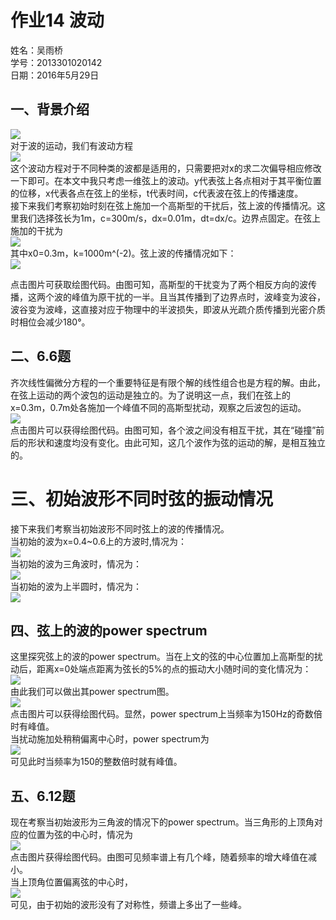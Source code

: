 # 作业14 波动
姓名：吴雨桥  
学号：2013301020142  
日期：2016年5月29日  
## 一、背景介绍  
![](http://pic41.nipic.com/20140519/5295460_193617689185_2.jpg)   
对于波的运动，我们有波动方程  
![](https://raw.githubusercontent.com/wuyuqiao/computationalphysics_N2013301020142/master/Ex-14/wave%20equ.png)  
这个波动方程对于不同种类的波都是适用的，只需要把对x的求二次偏导相应修改一下即可。在本文中我只考虑一维弦上的波动。y代表弦上各点相对于其平衡位置的位移，x代表各点在弦上的坐标，t代表时间，c代表波在弦上的传播速度。  
接下来我们考察初始时刻在弦上施加一个高斯型的干扰后，弦上波的传播情况。这里我们选择弦长为1m，c=300m/s，dx=0.01m，dt=dx/c。边界点固定。在弦上施加的干扰为  
![](https://raw.githubusercontent.com/wuyuqiao/computationalphysics_N2013301020142/master/Ex-14/gauss.png)  
其中x0=0.3m，k=1000m^(-2)。弦上波的传播情况如下：  
[![](https://raw.githubusercontent.com/wuyuqiao/computationalphysics_N2013301020142/master/Ex-14/gif%201.gif)](https://raw.githubusercontent.com/wuyuqiao/computationalphysics_N2013301020142/master/Ex-14/gauss1.py)  

点击图片可获取绘图代码。由图可知，高斯型的干扰变为了两个相反方向的波传播，这两个波的峰值为原干扰的一半。且当其传播到了边界点时，波峰变为波谷，波谷变为波峰，这直接对应于物理中的半波损失，即波从光疏介质传播到光密介质时相位会减少180°。  
## 二、6.6题  
齐次线性偏微分方程的一个重要特征是有限个解的线性组合也是方程的解。由此，在弦上运动的两个波包的运动是独立的。为了说明这一点，我们在弦上的x=0.3m，0.7m处各施加一个峰值不同的高斯型扰动，观察之后波包的运动。  
[![](https://raw.githubusercontent.com/wuyuqiao/computationalphysics_N2013301020142/master/Ex-14/gif%203.gif)](https://raw.githubusercontent.com/wuyuqiao/computationalphysics_N2013301020142/master/Ex-14/gauss2.py)  
点击图片可以获得绘图代码。由图可知，各个波之间没有相互干扰，其在“碰撞”前后的形状和速度均没有变化。由此可知，这几个波作为弦的运动的解，是相互独立的。  
# 三、初始波形不同时弦的振动情况  
接下来我们考察当初始波形不同时弦上的波的传播情况。  
当初始的波为x=0.4~0.6上的方波时,情况为：  
![](https://raw.githubusercontent.com/wuyuqiao/computationalphysics_N2013301020142/master/Ex-14/gif%20square.gif)  
当初始的波为三角波时，情况为：  
![](https://raw.githubusercontent.com/wuyuqiao/computationalphysics_N2013301020142/master/Ex-14/gif%20tri.gif)  
当初始的波为上半圆时，情况为：  
![](https://raw.githubusercontent.com/wuyuqiao/computationalphysics_N2013301020142/master/Ex-14/gif%20circle.gif)  
## 四、弦上的波的power spectrum  
这里探究弦上的波的power spectrum。当在上文的弦的中心位置加上高斯型的扰动后，距离x=0处端点距离为弦长的5%的点的振动大小随时间的变化情况为：  
![](https://raw.githubusercontent.com/wuyuqiao/computationalphysics_N2013301020142/master/Ex-14/signal%201.png)  
由此我们可以做出其power spectrum图。  
[![](https://raw.githubusercontent.com/wuyuqiao/computationalphysics_N2013301020142/master/Ex-14/power%20spe%201.png)](https://raw.githubusercontent.com/wuyuqiao/computationalphysics_N2013301020142/master/Ex-14/power%20spectrum%201.py)  
点击图片可以获得绘图代码。显然，power spectrum上当频率为150Hz的奇数倍时有峰值。  
当扰动施加处稍稍偏离中心时，power spectrum为  
![](https://raw.githubusercontent.com/wuyuqiao/computationalphysics_N2013301020142/master/Ex-14/power%20spe%202.png)  
可见此时当频率为150的整数倍时就有峰值。 
## 五、6.12题  
现在考察当初始波形为三角波的情况下的power spectrum。当三角形的上顶角对应的位置为弦的中心时，情况为  
[![](https://raw.githubusercontent.com/wuyuqiao/computationalphysics_N2013301020142/master/Ex-14/tri%201.png)](https://raw.githubusercontent.com/wuyuqiao/computationalphysics_N2013301020142/master/Ex-14/power%20spectrum%202.py)  
点击图片获得绘图代码。由图可见频率谱上有几个峰，随着频率的增大峰值在减小。  
当上顶角位置偏离弦的中心时，  
![](https://raw.githubusercontent.com/wuyuqiao/computationalphysics_N2013301020142/master/Ex-14/tri%202.png)  
可见，由于初始的波形没有了对称性，频谱上多出了一些峰。
